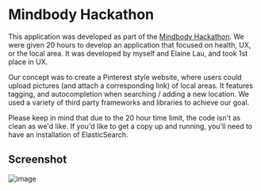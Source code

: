 # Mindbody Hackathon

This application was developed as part of the [Mindbody Hackathon](https://www.facebook.com/events/542057222532981/). We were given 20 hours to develop an application that focused on health, UX, or the local area. It was developed by myself and Elaine Lau, and took 1st place in UX.

Our concept was to create a Pinterest style website, where users could upload pictures (and attach a corresponding link) of local areas. It features tagging, and autocompletion when searching / adding a new location. We used a variety of third party frameworks and libraries to achieve our goal.

Please keep in mind that due to the 20 hour time limit, the code isn't as clean as we'd like. If you'd like to get a copy up and running, you'll need to have an installation of ElasticSearch.


## Screenshot

![image](https://s3.amazonaws.com/ianmitchel1/mindbody.png)